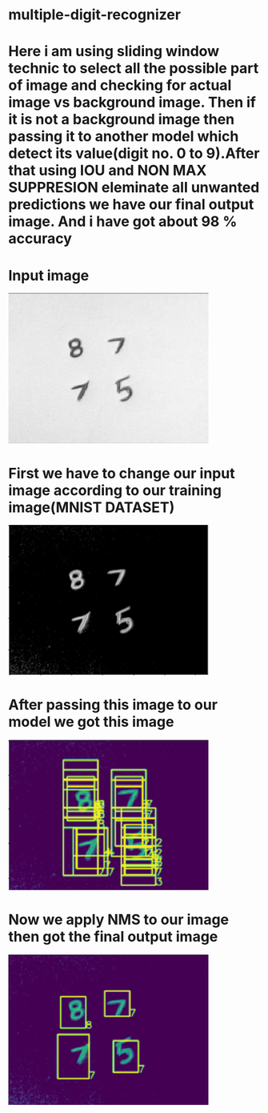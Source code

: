 # multiple-digit-recognizer
  
 # Here i am using sliding window technic to select all the possible part of image and checking for actual image vs background image. Then if it is not a background image then passing it to another model which detect its value(digit no. 0 to 9).After that using IOU and NON MAX SUPPRESION eleminate all unwanted predictions we have our final output image. And i have got about 98 % accuracy
  
# Input image
  

  ![alt text](https://github.com/sachin327/multiple-digit-recognizer-/blob/master/images/input.png)

# First we have to change our input image according to our training image(MNIST DATASET)
  

  ![alt text](https://github.com/sachin327/multiple-digit-recognizer-/blob/master/images/convert_mnist.png)
  
# After passing this image to our model we got this image

  

  ![alt text](https://github.com/sachin327/multiple-digit-recognizer-/blob/master/images/without_NMS.png)

# Now we apply NMS to our image then got the final output image

  

  ![alt text](https://github.com/sachin327/multiple-digit-recognizer-/blob/master/images/output.png)
